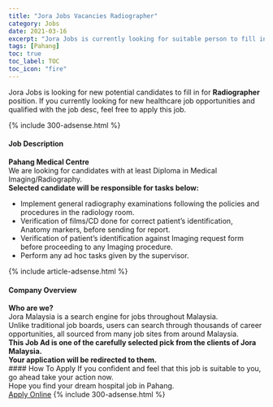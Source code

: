 ```yaml
---
title: "Jora Jobs Vacancies Radiographer" 
category: Jobs 
date: 2021-03-16 
excerpt: "Jora Jobs is currently looking for suitable person to fill in the Radiographer which positioned at Pahang" 
tags: [Pahang] 
toc: true 
toc_label: TOC 
toc_icon: "fire" 
--- 
```


<p>Jora Jobs is looking for new potential candidates to fill in for <b>Radiographer</b> position. If you currently looking for new healthcare job opportunities and qualified with the job desc, feel free to apply this job.
</p>{% include 300-adsense.html %} 
<div><div><h4>Job Description</h4></div><div><div><span><div><div><strong>Pahang Medical Centre</strong></div><div><div>We are looking for candidates with at least Diploma in Medical Imaging/Radiography.</div><div><strong>Selected candidate will be responsible for tasks below:</strong></div><ul><li>Implement general radiography examinations following the policies and procedures in the radiology room.</li><li>Verification of films/CD done for correct patient&#8217;s identification, Anatomy markers, before sending for report.</li><li>Verification of patient&#8217;s identification against Imaging request form before proceeding to any Imaging procedure.</li><li>Perform any ad hoc tasks given by the supervisor.</li></ul></div></div></span></div></div></div> 
{% include article-adsense.html %} 
<div><div><h4>Company Overview</h4></div><div><div><span><div><div>
<strong>Who are we?</strong></div>
<div>
	Jora Malaysia is a search engine for jobs throughout Malaysia.<br>
	Unlike traditional job boards, users can search through thousands of career opportunities, all sourced from many job sites from around Malaysia.&#160;</div>
<div>
<div>
<strong>This Job Ad is one of the carefully selected pick from the clients of Jora Malaysia.</strong></div>
<div>
<strong>Your application will be redirected to them.</strong></div>
</div></div></span></div></div></div> 
#### How To Apply 
If you confident and feel that this job is suitable to you, go ahead take your action now. <br/> 
Hope you find your dream hospital job in Pahang. <br/> 
<a href="https://www.jobstreet.com.my/en/job/radiographer-4508461?jobId=jobstreet-my-job-4508461" class="btn btn--warning" target="_blank" rel="nofollow noopenner">Apply Online</a> 
{% include 300-adsense.html %} 